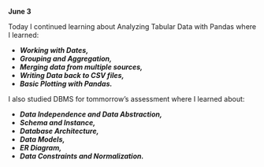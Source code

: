 **June 3**

Today I continued learning about Analyzing Tabular Data with  Pandas where I learned:

- ***Working with Dates,***
- ***Grouping and Aggregation,***
- ***Merging data from multiple sources,***
- ***Writing Data back to CSV files,***
- ***Basic Plotting with Pandas.***

I  also studied DBMS for tommorrow’s assessment where I learned about:

- ***Data  Independence and Data Abstraction,***
- ***Schema and Instance,***
- ***Database Architecture,***
- ***Data Models,***
- ***ER Diagram,***
- ***Data Constraints and Normalization.***